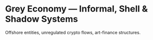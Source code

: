 # Grey Economy — Informal, Shell & Shadow Systems
Offshore entities, unregulated crypto flows, art-finance structures.
